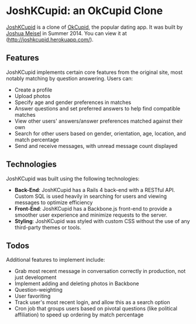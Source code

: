 # JoshKCupid: an OkCupid Clone

[JoshKCupid](http://joshkcupid.herokuapp.com/) is a clone of [OkCupid](http://www.okcupid.com), the popular dating app.  It was built by [Joshua Meisel](http://www.joshuameisel.me/) in Summer 2014.  You can view it at (http://joshkcupid.herokuapp.com/).

## Features

JoshKCupid implements certain core features from the original site, most notably matching by question answering. Users can:

* Create a profile
* Upload photos
* Specify age and gender preferences in matches
* Answer questions and set preferred answers to help find compatible matches
* View other users' answers/answer preferences matched against their own
* Search for other users based on gender, orientation, age, location, and match percentage
* Send and receive messages, with unread message count displayed

## Technologies

JoshKCupid was built using the following technologies:

* **Back-End**: JoshKCupid has a Rails 4 back-end with a RESTful API. Custom SQL is used heavily in searching for users and viewing messages to optimize efficiency
* **Front-End**: JoshKCupid has a Backbone.js front-end to provide a smoother user experience and minimize requests to the server.
* **Styling**: JoshKCupid was styled with custom CSS without the use of any third-party themes or tools.

## Todos

Additional features to implement include:

* Grab most recent message in conversation correctly in production, not just development
* Implement adding and deleting photos in Backbone
* Question-weighting
* User favoriting
* Track user's most recent login, and allow this as a search option
* Cron job that groups users based on pivotal questions (like political affiliation) to speed up ordering by match percentage